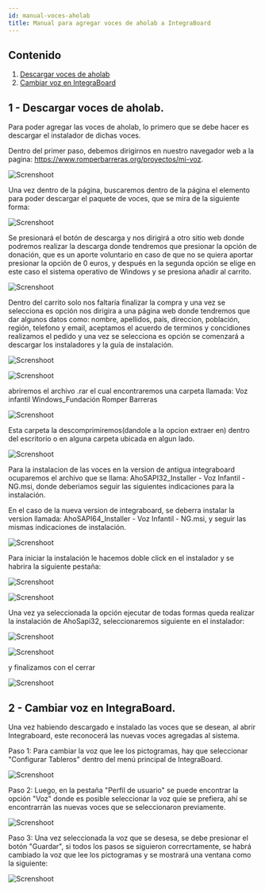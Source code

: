 ```yaml
---
id: manual-voces-aholab
title: Manual para agregar voces de aholab a IntegraBoard
---
```


## Contenido

1. [Descargar voces de aholab](#1-Descargar-voces-de-aholab)
2. [Cambiar voz en IntegraBoard](#2-Cambiar-voz-en-Integraboard)

## 1 - Descargar voces de aholab.

Para poder agregar las voces de aholab, lo primero que se debe hacer es descargar el instalador de dichas voces.

Dentro del primer paso, debemos dirigirnos en nuestro navegador web a la pagina: https://www.romperbarreras.org/proyectos/mi-voz.

![Screnshoot](./img/manual-voces-aholab/iniciopagina.PNG 'Inicio')

Una vez dentro de la página, buscaremos dentro de la página el elemento para poder descargar el paquete de voces, que se mira de la siguiente forma: 

![Screnshoot](./img/manual-voces-aholab/apartadodedescarga.PNG 'boton de descarga')

Se presionará el botón de descarga y nos dirigirá a otro sitio web donde podremos realizar la descarga donde tendremos que presionar la opción de donación, que es un aporte voluntario en caso de que no se quiera aportar presionar la opción de 0 euros, y después en la segunda opción se elige en este caso el sistema operativo de Windows y se presiona añadir al carrito.

![Screnshoot](./img/manual-voces-aholab/opcionesdelcarrito.PNG 'opciones del carrito')

Dentro del carrito solo nos faltaría finalizar la compra y una vez se selecciona es opción nos dirigira a una página web donde tendremos que dar algunos datos como: nombre, apellidos, país, direccion, población, región, telefono y email, aceptamos el acuerdo de terminos y concidiones realizamos el pedido y una vez se selecciona es opción se comenzará a descargar los instaladores y la guía de instalación.

![Screnshoot](./img/manual-voces-aholab/opcionesdelpedido.PNG 'datos para el pedido')

![Screnshoot](./img/manual-voces-aholab/archivodescargado.PNG 'archivo descargado')

abriremos el archivo .rar el cual encontraremos una carpeta llamada: Voz infantil Windows_Fundación Romper Barreras

![Screnshoot](./img/manual-voces-aholab/carpetadentrodelrar.PNG 'Carpeta dentro del rar')

Esta carpeta la descomprimiremos(dandole a la opcion extraer en) dentro del escritorio o en alguna carpeta ubicada en algun lado.

![Screnshoot](./img/manual-voces-aholab/extraeren.PNG 'opcion extraer en')

Para la instalacion de las voces en la version de antigua integraboard ocuparemos el archivo que se llama: AhoSAPI32_Installer - Voz Infantil - NG.msi, donde deberiamos seguir las siguientes indicaciones para la instalación.

En el caso de la nueva version de integraboard, se deberra instalar la version llamada: AhoSAPI64_Installer - Voz Infantil - NG.msi, y seguir las mismas indicaciones de instalación.

![Screnshoot](./img/manual-voces-aholab/instalador.PNG 'instalador de las voces')

Para iniciar la instalación le hacemos doble click en el instalador y se habrira la siguiente pestaña:

![Screnshoot](./img/manual-voces-aholab/opcionparainstalar.PNG 'opcion para instalar')

![Screnshoot](./img/manual-voces-aholab/ejecutardetodasformas.PNG 'ejecutar de todas formas')

Una vez ya seleccionada la opción ejecutar de todas formas queda realizar la instalación de AhoSapi32, seleccionaremos siguiente en el instalador:

![Screnshoot](./img/manual-voces-aholab/apretarsiguiente.PNG 'ejecutar de todas formas')

![Screnshoot](./img/manual-voces-aholab/siguiente2.PNG 'ejecutar de todas formas')

y finalizamos con el cerrar

![Screnshoot](./img/manual-voces-aholab/cerrarinstalador.PNG 'ejecutar de todas formas')

## 2 - Cambiar voz en IntegraBoard.

Una vez habiendo descargado e instalado las voces que se desean, al abrir Integraboard, este reconocerá las nuevas voces agregadas al sistema.

Paso 1: Para cambiar la voz que lee los pictogramas, hay que seleccionar "Configurar Tableros" dentro del menú principal de IntegraBoard.

![Screnshoot](./img/manual-voces/7.png 'Configurar Tableros')

Paso 2: Luego, en la pestaña "Perfil de usuario" se puede encontrar la opción "Voz" donde es posible seleccionar la voz quie se prefiera, ahí se encontrarrán las nuevas voces que se seleccionaron previamente.

![Screnshoot](./img/manual-voces/8.png 'Perfil de usuario')

Paso 3: Una vez seleccionada la voz que se desesa, se debe presionar el botón "Guardar", si todos los pasos se siguieron correcrtamente, se habrá cambiado la voz que lee los pictogramas y se mostrará una ventana como la siguiente:

![Screnshoot](./img/manual-voces/9.png 'Cambios realizados')